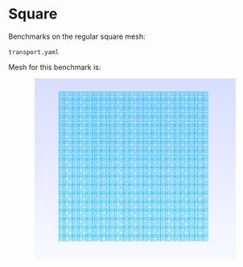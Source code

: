 # Square

Benchmarks on the regular square mesh:
```
transport.yaml
```                        

Mesh for this benchmark is:

<p align="center">
  <img src='square.png' alt='Square mesh' width=400 />
</p>


